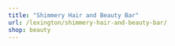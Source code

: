 ```yaml
---
title: "Shimmery Hair and Beauty Bar"
url: /lexington/shimmery-hair-and-beauty-bar/
shop: beauty
---
```

